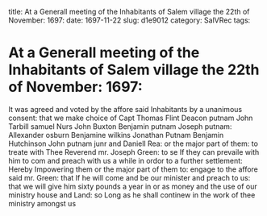 title: At a Generall meeting of the Inhabitants of Salem village the 22th of November: 1697:
date: 1697-11-22
slug: d1e9012
category: SalVRec
tags: 


<div markdown class="doc" id="d1e9012">


# At a Generall meeting of the Inhabitants of Salem village the 22th of November: 1697: 

It was agreed and voted by the affore said Inhabitants by a unanimous consent: that we make choice of Capt Thomas Flint Deacon putnam John Tarbill samuel Nurs John Buxton Benjamin putnam Joseph putnam: Allexander osburn Benjamine wilkins Jonathan Putnam Benjamin Hutchinson John putnam junr and Daniell Rea: or the major part of them: to treate with Thee Reverend mr. Joseph Green: to se If they can prevaile with him to com and preach with us a while in ordor to a further settlement: Hereby Impowering them or the major part of them to: engage to the affore said mr. Green: that If he will come and be our minister and preach to us: that we will give him sixty pounds a year in or as money and the use of our ministry house and Land: so Long as he shall continew in the work of thee ministry amongst us
</div>